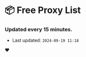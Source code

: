 # :package: Free Proxy List
### Updated every 15 minutes.

- Last updated: `2024-09-19 11:18`

:heart:
